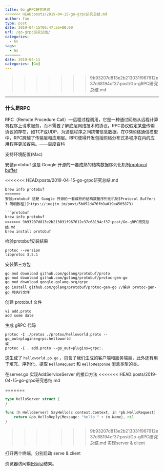 ```yaml
---
title: Go gRPC研究总结
<<<<<<< HEAD:posts/2019-04-15-go-grpc研究总结.md
author: fan
type: post
date: 2019-04-15T06:47:55+00:00
url: /go-grpc研究总结/
categories:
  - Go
tags:
  - Go
=======
date: 2019-04-11
categories: [Go]
---
```

>>>>>>> 9b93207d813e2b213031f967612e37c68194cf37:post/Go-gRPC研究总结.md

---
### 什么是RPC

RPC（Remote Procedure Call）—远程过程调用，它是一种通过网络从远程计算机程序上请求服务，而不需要了解底层网络技术的协议。RPC协议假定某些传输协议的存在，如TCP或UDP，为通信程序之间携带信息数据。在OSI网络通信模型中，RPC跨越了传输层和应用层。RPC使得开发包括网络分布式多程序在内的应用程序更加容易。——百度百科
  
支持环境配置(Mac)
  
安装protobuf 这是 Google 开源的一套成熟的结构数据序列化机制[protocol buffer][1]

<<<<<<< HEAD:posts/2019-04-15-go-grpc研究总结.md
<pre><code class="language-protobuf line-numbers">brew info protobuf
=======
安装protobuf 这是 Google 开源的一套成熟的结构数据序列化机制[Protocol Buffers 3 简明教程](https://juejin.im/post/5b852d476fb9a019e4505873) 

```protobuf
brew info protobuf
>>>>>>> 9b93207d813e2b213031f967612e37c68194cf37:post/Go-gRPC研究总结.md
brew install protobuf
</code></pre>

检验protobuf安装结果

<pre><code class="language-shell line-numbers">protoc --version
libprotoc 3.5.1
</code></pre>

安装第三方包

<pre><code class="language-go line-numbers">go mod download github.com/golang/protobuf/proto
go mod download github.com/golang/protobuf/protoc-gen-go
go mod download google.golang.org/grpc
go install github.com/golang/protobuf/protoc-gen-go //编译 protoc-gen-go 可执行文件
</code></pre>

创建 protobuf 文件

<pre><code class="language-shell line-numbers">vi add.proto
add some date
</code></pre>

生成 gRPC 代码

<pre><code class="language-shell line-numbers">protoc -I ./protos ./protos/helloworld.proto --go_out=plugins=grpc:helloworld
或
protoc -I . add.proto --go_out=plugins=grpc:.
</code></pre>

这生成了 `helloworld.pb.go` ，包含了我们生成的客户端和服务端类，此外还有用于填充、序列化、提取 `HelloRequest` 和 `HelloResponse` 消息类型的类。
  
在server.go 实现AddServiceServer 的接口方法
<<<<<<< HEAD:posts/2019-04-15-go-grpc研究总结.md
  
=======

```go
type HelloServer struct {
}

func (h HelloServer) SayHello(c context.Context, in *pb.HelloRequest) (*pb.HelloReply, error) {
	return &pb.HelloReply{Message: "hello " + in.Name}, nil
}	
```



>>>>>>> 9b93207d813e2b213031f967612e37c68194cf37:post/Go-gRPC研究总结.md
实现server & client
  
打开两个终端，分别启动 serve & client
  
浏览器访问输出返回结果。

 [1]: https://juejin.im/post/5b852d476fb9a019e4505873
